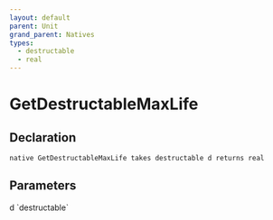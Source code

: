 ```yaml
---
layout: default
parent: Unit
grand_parent: Natives
types:
  - destructable
  - real
---
```


# GetDestructableMaxLife

## Declaration

```
native GetDestructableMaxLife takes destructable d returns real
```

## Parameters
<dl>
  <dt>d `destructable`</dt>
  <dd></dd>
</dl>